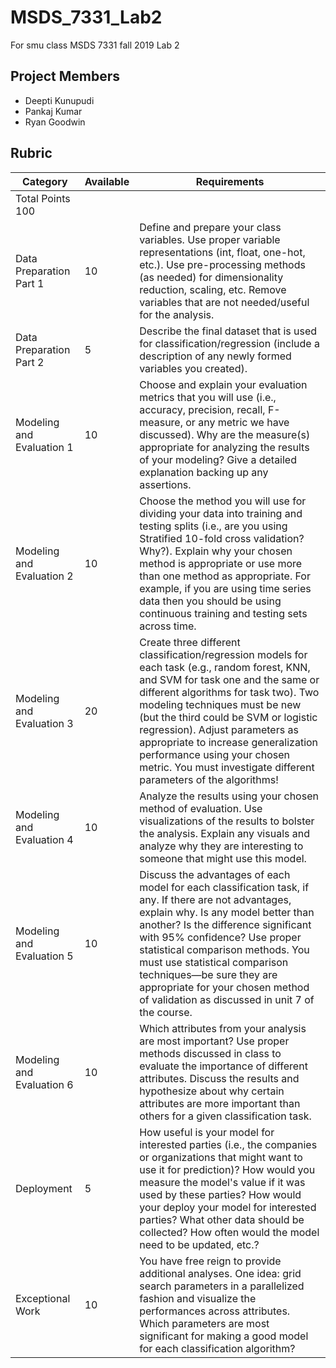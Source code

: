# MSDS_7331_Lab2
For smu class MSDS 7331 fall 2019 Lab 2 

## Project Members 
 * Deepti Kunupudi
 * Pankaj Kumar
 * Ryan Goodwin 
## Rubric 

| Category | Available | Requirements |
  ---------- | ------ | ------------|
| Total  Points 	100|
| Data Preparation Part 1 |	10 |	Define and prepare your class variables. Use proper variable representations (int, float, one-hot, etc.). Use pre-processing methods (as needed) for dimensionality reduction, scaling, etc. Remove variables that are not needed/useful for the analysis. |
| Data Preparation Part 2	| 5	| Describe the final dataset that is used for classification/regression (include a description of any newly formed variables you created). |
| Modeling and Evaluation  1	| 10	| Choose and explain your evaluation metrics that you will use (i.e., accuracy, precision, recall, F-measure, or any metric we have discussed). Why are the measure(s) appropriate for analyzing the results of your modeling? Give a detailed explanation backing up any assertions. |
| Modeling and Evaluation 2	| 10 |	Choose the method you will use for dividing your data into training and testing splits (i.e., are you using Stratified 10-fold cross validation? Why?). Explain why your chosen method is appropriate or use more than one method as appropriate. For example, if you are using time series data then you should be using continuous training and testing sets across time. |
| Modeling and Evaluation  3 |	20	| Create three different classification/regression models for each task (e.g., random forest, KNN, and SVM for task one and the same or different algorithms for task two). Two modeling techniques must be new (but the third could be SVM or logistic regression). Adjust parameters as appropriate to increase generalization performance using your chosen metric. You must investigate different parameters of the algorithms! |
| Modeling and Evaluation 4	| 10 |	Analyze the results using your chosen method of evaluation. Use visualizations of the results to bolster the analysis. Explain any visuals and analyze why they are interesting to someone that might use this model. |
| Modeling and Evaluation 5 |	10	| Discuss the advantages of each model for each classification task, if any. If there are not advantages, explain why. Is any model better than another? Is the difference significant with 95% confidence? Use proper statistical comparison methods. You must use statistical comparison techniques—be sure they are appropriate for your chosen method of validation as discussed in unit 7 of the course. |
| Modeling and Evaluation 6 |	10 |	Which attributes from your analysis are most important? Use proper methods discussed in class to evaluate the importance of different attributes. Discuss the results and hypothesize about why certain attributes are more important than others for a given classification task. |
| Deployment	| 5	| How useful is your model for interested parties (i.e., the companies or organizations that might want to use it for prediction)? How would you measure the model's value if it was used by these parties? How would your deploy your model for interested parties? What other data should be collected? How often would the model need to be updated, etc.? |
| Exceptional Work | 10 | You have free reign to provide additional analyses. One idea: grid search parameters in a parallelized fashion and visualize the performances across attributes. Which parameters are most significant for making a good model for each classification algorithm? | 
